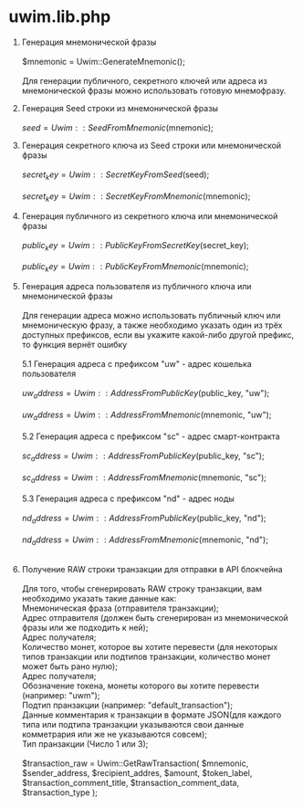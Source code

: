 # uwim.lib.php

1. Генерация мнемонической фразы<br><br>
$mnemonic = Uwim::GenerateMnemonic();<br><br>
Для генерации публичного, секретного ключей или адреса из мнемонической фразы можно использовать готовую мнемофразу.

2. Генерация Seed строки из мнемонической фразы<br><br>
$seed = Uwim::SeedFromMnemonic($mnemonic);

3. Генерация секретного ключа из Seed строки или мнемонической фразы<br><br>
$secret_key = Uwim::SecretKeyFromSeed($seed);<br><br>
$secret_key = Uwim::SecretKeyFromMnemonic($mnemonic);

4. Генерация публичного из секретного ключа или мнемонической фразы<br><br>
$public_key = Uwim::PublicKeyFromSecretKey($secret_key);<br><br>
$public_key = Uwim::PublicKeyFromMnemonic($mnemonic);
  
5. Генерация адреса пользователя из публичного ключа или мнемонической фразы<br><br>
Для генерации адреса можно использовать публичный ключ или мнемоническую фразу, а также необходимо указать один из трёх доступных префиксов, если вы укажите какой-либо другой префикс, то функция вернёт ошибку<br><br>
5.1 Генерация адреса с префиксом "uw" - адрес кошелька пользователя<br><br>
$uw_address = Uwim::AddressFromPublicKey($public_key, "uw");<br><br>
$uw_address = Uwim::AddressFromMnemonic($mnemonic, "uw");<br><br>
5.2 Генерация адреса с префиксом "sc" - адрес смарт-контракта<br><br>
$sc_address = Uwim::AddressFromPublicKey($public_key, "sc");<br><br>
$sc_address = Uwim::AddressFromMnemonic($mnemonic, "sc");<br><br>
5.3 Генерация адреса с префиксом "nd" - адрес ноды<br><br>
$nd_address = Uwim::AddressFromPublicKey($public_key, "nd");<br><br>
$nd_address = Uwim::AddressFromMnemonic($mnemonic, "nd");<br><br>

6. Получение RAW строки транзакции для отправки в API блокчейна<br><br>
Для того, чтобы сгенерировать RAW строку транзакции, вам необходимо указать такие данные как:<br>
Мнемоническая фраза (отправителя транзакции);<br>
Адрес отправителя (должен быть сгенерирован из мнемонической фразы или же подходить к ней);<br>
Адрес получателя;<br>
Количество монет, которое вы хотите перевести (для некоторых типов транзакции или подтипов транзакции, количество монет может быть рано нулю);<br>
Адрес получателя;<br>
Обозначение токена, монеты которого вы хотите перевести (например: "uwm");<br>
Подтип пранзакции (например: "default_transaction");<br>
Данные комментария к транзакции в формате JSON(для каждого типа или подтипа транзакции указываются свои данные комметрария или же не указываются совсем);<br>
Тип пранзакции (Число 1 или 3);<br><br>
$transaction_raw = Uwim::GetRawTransaction(
    $mnemonic,
    $sender_address,
    $recipient_addres,
    $amount,
    $token_label,
    $transaction_comment_title,
    $transaction_comment_data,
    $transaction_type
);
